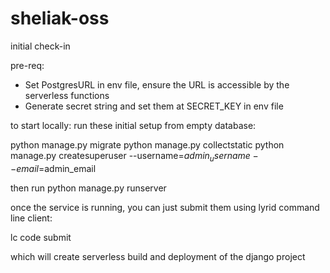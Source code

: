 # sheliak-oss

initial check-in

pre-req:
- Set PostgresURL in env file, ensure the URL is accessible by the serverless functions
- Generate secret string and set them at SECRET_KEY in env file

to start locally:
run these initial setup from empty database:

python manage.py migrate
python manage.py collectstatic
python manage.py createsuperuser --username=$admin_username --email=$admin_email

then run
python manage.py runserver

once the service is running, you can just submit them using lyrid command line client:

lc code submit

which will create serverless build and deployment of the django project
